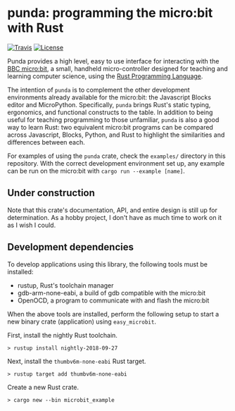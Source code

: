 punda: programming the micro:bit with Rust
=====

[![Travis](https://img.shields.io/travis/cgm616/punda/master.svg)](https://travis-ci.org/cgm616/punda)
[![License](https://img.shields.io/badge/license-mit-blue.svg)](https://github.com/cgm616/punda/blob/master/LICENSE)

Punda provides a high level, easy to use interface for interacting with the [BBC micro:bit](http://microbit.org/), a small, handheld micro-controller designed for teaching and learning computer science, using the [Rust Programming Language](https://www.rust-lang.org/).

The intention of `punda` is to complement the other development environments already available for the micro:bit: the Javascript Blocks editor and MicroPython.
Specifically, `punda` brings Rust's static typing, ergonomics, and functional constructs to the table.
In addition to being useful for teaching programming to those unfamiliar, `punda` is also a good way to learn Rust: two equivalent micro:bit programs can be compared across Javascript, Blocks, Python, and Rust to highlight the similarities and differences between each.

For examples of using the `punda` crate, check the `examples/` directory in this repository.
With the correct development environment set up, any example can be run on the micro:bit with `cargo run --example [name]`.

## Under construction
Note that this crate's documentation, API, and entire design is still up for determination.
As a hobby project, I don't have as much time to work on it as I wish I could.

## Development dependencies

To develop applications using this library, the following tools must be installed:

- rustup, Rust's toolchain manager
- gdb-arm-none-eabi, a build of gdb compatible with the micro:bit
- OpenOCD, a program to communicate with and flash the micro:bit

When the above tools are installed, perform the following setup to start a new binary crate (application) using `easy_microbit`.

First, install the nightly Rust toolchain.

```
> rustup install nightly-2018-09-27
```

Next, install the `thumbv6m-none-eabi` Rust target.

```
> rustup target add thumbv6m-none-eabi
```

Create a new Rust crate.

```
> cargo new --bin microbit_example
```



